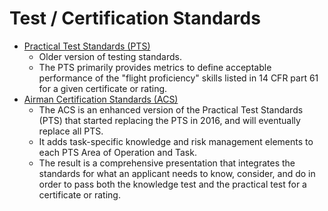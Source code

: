 # Test / Certification Standards

* [Practical Test Standards (PTS)](https://www.faa.gov/training_testing/testing/test_standards)
  * Older version of testing standards.
  * The PTS primarily provides metrics to define acceptable performance of the "flight proficiency" skills listed in 14 CFR part 61 for a given certificate or rating.
* [Airman Certification Standards (ACS)](https://www.faa.gov/training_testing/testing/acs)
  * The ACS is an enhanced version of the Practical Test Standards (PTS) that started replacing the PTS in 2016, and will eventually replace all PTS.
  * It adds task-specific knowledge and risk management elements to each PTS Area of Operation and Task.
  * The result is a comprehensive presentation that integrates the standards for what an applicant needs to know, consider, and do in order to pass both the knowledge test and the practical test for a certificate or rating.

